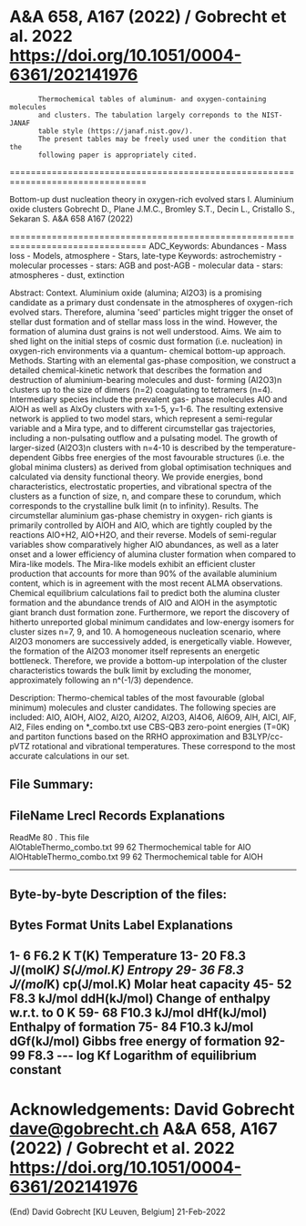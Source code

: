 A&A 658, A167 (2022) / Gobrecht et al. 2022    
https://doi.org/10.1051/0004-6361/202141976
===============================================================================

           Thermochemical tables of aluminum- and oxygen-containing molecules
           and clusters. The tabulation largely correponds to the NIST-JANAF 
           table style (https://janaf.nist.gov/). 
           The present tables may be freely used uner the condition that the 
           following paper is appropriately cited.
           
================================================================================

Bottom-up dust nucleation theory in oxygen-rich evolved stars
I. Aluminium oxide clusters
     Gobrecht D., Plane J.M.C., Bromley S.T., Decin L., Cristallo S., Sekaran S.
     A&A 658 A167 (2022)
     
================================================================================
ADC_Keywords: Abundances - Mass loss - Models, atmosphere -  Stars, late-type
Keywords: astrochemistry - molecular processes - stars: AGB and post-AGB -
          molecular data - stars: atmospheres - dust, extinction

Abstract:
    Context. Aluminium oxide (alumina; Al2O3) is a promising candidate as
    a primary dust condensate in the atmospheres of oxygen-rich evolved 
    stars. Therefore, alumina 'seed' particles might trigger the onset of 
    stellar dust formation and of stellar mass loss in the wind. However, 
    the formation of alumina dust grains is not well understood.
    Aims. We aim to shed light on the initial steps of cosmic dust 
    formation (i.e. nucleation) in oxygen-rich environments via a quantum-
    chemical bottom-up approach.
    Methods. Starting with an elemental gas-phase composition, we 
    construct a detailed chemical-kinetic network that describes the
    formation and destruction of aluminium-bearing molecules and dust-
    forming (Al2O3)n clusters up to the size of dimers (n=2) coagulating 
    to tetramers (n=4). Intermediary species include the prevalent gas-
    phase molecules AlO and AlOH as well as AlxOy clusters with x=1-5, 
    y=1-6. The resulting extensive network is applied to two model stars, 
    which represent a semi-regular variable and a Mira type, and to 
    different circumstellar gas trajectories, including a non-pulsating 
    outflow and a pulsating model. The growth of larger-sized (Al2O3)n 
    clusters with n=4-10 is described by the temperature-dependent Gibbs 
    free energies of the most favourable structures (i.e. the global 
    minima clusters) as derived from global optimisation techniques and 
    calculated via density functional theory. We provide energies, bond 
    characteristics, electrostatic properties, and vibrational spectra of 
    the clusters as a function of size, n, and compare these to corundum, 
    which corresponds to the crystalline bulk limit (n to infinity).
    Results. The circumstellar aluminium gas-phase chemistry in oxygen-
    rich giants is primarily controlled by AlOH and AlO, which are tightly 
    coupled by the reactions AlO+H2, AlO+H2O, and their reverse. Models of 
    semi-regular variables show comparatively higher AlO abundances, as 
    well as a later onset and a lower efficiency of alumina cluster 
    formation when compared to Mira-like models. The Mira-like models 
    exhibit an efficient cluster production that accounts for more than 
    90% of the available aluminium content, which is in agreement with the 
    most recent ALMA observations. Chemical equilibrium calculations fail 
    to predict both the alumina cluster formation and the abundance trends 
    of AlO and AlOH in the asymptotic giant branch dust formation zone. 
    Furthermore, we report the discovery of hitherto unreported global 
    minimum candidates and low-energy isomers for cluster sizes n=7, 9, 
    and 10. A homogeneous nucleation scenario, where Al2O3 monomers are 
    successively added, is energetically viable. However, the formation of 
    the Al2O3 monomer itself represents an energetic bottleneck. 
    Therefore, we provide a bottom-up interpolation of the cluster 
    characteristics towards the bulk limit by excluding the monomer, 
    approximately following an n^(-1/3) dependence.

Description:
    Thermo-chemical tables of the most favourable (global minimum) molecules 
    and cluster candidates. The following species are included: 
    AlO, AlOH, AlO2, Al2O, Al2O2, Al2O3, Al4O6, Al6O9, AlH, AlCl, AlF, Al2, 
    Files ending on *_combo.txt use CBS-QB3 zero-point energies (T=0K) and 
    partiton functions based on the RRHO approximation and B3LYP/cc-pVTZ 
    rotational and vibrational temperatures. These correspond to the most 
    accurate calculations in our set.
    

File Summary:
--------------------------------------------------------------------------------
 FileName      		   Lrecl    Records    Explanations
--------------------------------------------------------------------------------
ReadMe            	     80       .          This file <br/>
AlOtableThermo_combo.txt   99       62         Thermochemical table for AlO <br/>
AlOHtableThermo_combo.txt  99       62         Thermochemical table for AlOH <br/>


--------------------------------------------------------------------------------


Byte-by-byte Description of the files:
--------------------------------------------------------------------------------
   Bytes Format  Units         Label        Explanations
--------------------------------------------------------------------------------
   1-  6  F6.2   K             T(K)         Temperature
  13- 20  F8.3   J/(mol*K)     S(J/mol.K)   Entropy
  29- 36  F8.3   J/(mol*K)     cp(J/mol.K)  Molar heat capacity 
  45- 52  F8.3   kJ/mol        ddH(kJ/mol)  Change of enthalpy w.r.t. to 0 K
  59- 68  F10.3  kJ/mol        dHf(kJ/mol)  Enthalpy of formation
  75- 84  F10.3  kJ/mol        dGf(kJ/mol)  Gibbs free energy of formation
  92- 99  F8.3   ---           log Kf       Logarithm of equilibrium constant
--------------------------------------------------------------------------------

Acknowledgements: 
David Gobrecht <dave@gobrecht.ch>
A&A 658, A167 (2022) / Gobrecht et al. 2022
https://doi.org/10.1051/0004-6361/202141976
================================================================================
(End)                        David Gobrecht [KU Leuven, Belgium]     21-Feb-2022
